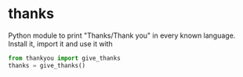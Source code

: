 # thanks
Python module to print "Thanks/Thank you" in every known language.
Install it, import it and use it with
```python
from thankyou import give_thanks
thanks = give_thanks()
```
